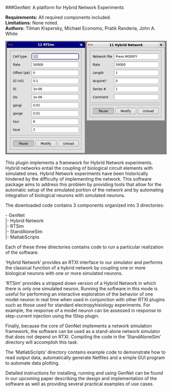 ###GenNet: A platform for Hybrid Network Experiments

**Requirements:** All required components included.  
**Limitations:** None noted.  
**Authors:** Tilman Kispersky, Michael Economo, Pratik Randeria, John A. White   

![Module GUI](gen-net.png)

<!--start-->
This plugin implements a framework for Hybrid Network experiments. Hybrid networks entail the coupling of biological circuit elements with simulated ones. Hybrid Network experiments have been historically hindered by the difficulty of implementing the network. This software package aims to address this problem by providing tools that allow for the automatic setup of the simulated portion of the network and by automating integration of biological neurons with simulated neurons.
<!--end-->

The downloaded code contains 3 components organized into 3 directories:

\- GenNet   
|- Hybrid Network  
|- RTSim  
|- StandAloneSim  
|- MatlabScripts  

Each of these three directories contains code to run a particular realization of the software.

‘Hybrid Network’ provides an RTXI interface to our simulator and performs the classical function of a hybrid network by coupling one or more biological neurons with one or more simulated neurons.

‘RTSim’ provides a stripped down version of a Hybrid Network in which there is only one simulated neuron. Running the software in this mode is useful for performing an interactive exploration of the behavior of one model neuron in real time when used in conjunction with other RTXI plugins such as those used for standard electropyhisiology experiments. For example, the response of a model neuron can be assessed in response to step-current injection using the IStep plugin.

Finally, because the core of GenNet implements a network simulation framework, the software can be used as a stand-alone network simulator that does not depend on RTXI. Compiling the code in the ‘StandAloneSim’ directory will accomplish this task.

The ‘MatlabScripts’ directory contains example code to demonstrate how to read output data, automatically generate Netfiles and a simple GUI program to automate data plotting.

Detailed instructions for installing, running and using GenNet can be found in our upcoming paper describing the design and implementation of the software as well as providing several practical examples of use cases. 
